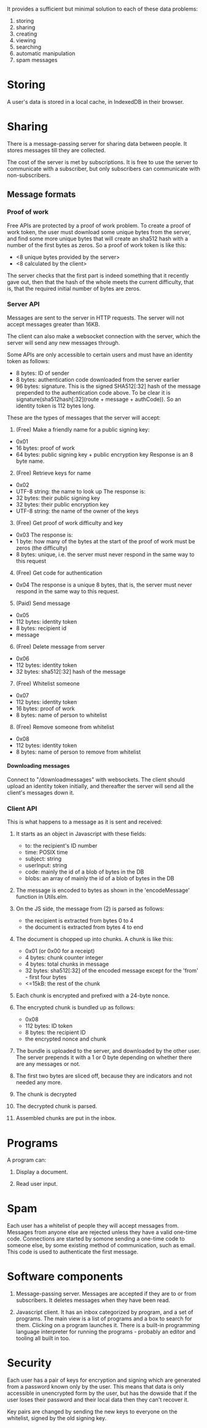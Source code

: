 It provides a sufficient but minimal solution to each of these data problems:

1. storing
2. sharing
3. creating
4. viewing
5. searching
6. automatic manipulation
7. spam messages

# Storing

A user's data is stored in a local cache, in IndexedDB in their browser.

# Sharing

There is a message-passing server for sharing data between people. It stores messages till they are collected.

The cost of the server is met by subscriptions. It is free to use the server to communicate with a subscriber, but only subscribers can communicate with non-subscribers.

## Message formats

### Proof of work

Free APIs are protected by a proof of work problem. To create a proof of work token, the user must download some unique bytes from the server, and find some more unique bytes that will create an sha512 hash with a number of the first bytes as zeros.  So a proof of work token is like this:

+ <8 unique bytes provided by the server>
+ <8 calculated by the client>

The server checks that the first part is indeed something that it recently gave out, then that the hash of the whole meets the current difficulty, that is, that the required initial number of bytes are zeros.

### Server API

Messages are sent to the server in HTTP requests. The server will not accept messages greater than 16KB.

The client can also make a websocket connection with the server, which the server will send any new messages through.

Some APIs are only accessible to certain users and must have an identity token as follows:
+ 8 bytes: ID of sender
+ 8 bytes: authentication code downloaded from the server earlier
+ 96 bytes: signature. This is the signed SHA512[:32] hash of the message prepended to the authentication code above. To be clear it is signature(sha512hash[:32](route + message + authCode)).
So an identity token is 112 bytes long.

These are the types of messages that the server will accept:

1. (Free) Make a friendly name for a public signing key:
+ 0x01
+ 16 bytes: proof of work
+ 64 bytes: public signing key + public encryption key
Response is an 8 byte name.

2. (Free) Retrieve keys for name
+ 0x02
+ UTF-8 string: the name to look up
The response is:
+ 32 bytes: their public signing key
+ 32 bytes: their public encryption key
+ UTF-8 string: the name of the owner of the keys

3. (Free) Get proof of work difficulty and key
+ 0x03
The response is:
+ 1 byte: how many of the bytes at the start of the proof of work must be zeros (the difficulty)
+ 8 bytes: unique, i.e. the server must never respond in the same way to this request

4. (Free) Get code for authentication
+ 0x04
The response is a unique 8 bytes, that is, the server must never respond in the same way to this request.

5. (Paid) Send message
+ 0x05
+ 112 bytes: identity token
+ 8 bytes: recipient id
+ message

6. (Free) Delete message from server
+ 0x06
+ 112 bytes: identity token
+ 32 bytes: sha512[:32] hash of the message

7. (Free) Whitelist someone
+ 0x07
+ 112 bytes: identity token
+ 16 bytes: proof of work
+ 8 bytes: name of person to whitelist

8. (Free) Remove someone from whitelist
+ 0x08
+ 112 bytes: identity token
+ 8 bytes: name of person to remove from whitelist

#### Downloading messages

Connect to "/downloadmessages" with websockets. The client should upload an identity token initially, and thereafter the server will send all the client's messages down it.

### Client API

This is what happens to a message as it is sent and received:

1. It starts as an object in Javascript with these fields:

    + to: the recipient's ID number
    + time: POSIX time
    + subject: string
    + userInput: string
    + code: mainly the id of a blob of bytes in the DB
    + blobs: an array of mainly the id of a blob of bytes in the DB

2. The message is encoded to bytes as shown in the 'encodeMessage' function in Utils.elm.

3. On the JS side, the message from (2) is parsed as follows:
    + the recipient is extracted from bytes 0 to 4
    + the document is extracted from bytes 4 to end

4. The document is chopped up into chunks. A chunk is like this:
    + 0x01 (or 0x00 for a receipt)
    + 4 bytes: chunk counter integer
    + 4 bytes: total chunks in message
    + 32 bytes: sha512[:32] of the encoded message except for the 'from' - first four bytes
    + <=15kB: the rest of the chunk

5. Each chunk is encrypted and prefixed with a 24-byte nonce.

6. The encrypted chunk is bundled up as follows:
    + 0x08
    + 112 bytes: ID token
    + 8 bytes: the recipient ID
    + the encrypted nonce and chunk

7. The bundle is uploaded to the server, and downloaded by the other user. The server prepends it with a 1 or 0 byte depending on whether  there are any messages or not.

8. The first two bytes are sliced off, because they are indicators and not needed any more.

9. The chunk is decrypted

10. The decrypted chunk is parsed.

11. Assembled chunks are put in the inbox.

# Programs

A program can:

1. Display a document.

2. Read user input.

# Spam

Each user has a whitelist of people they will accept messages from. Messages from anyone else are rejected unless they have a valid one-time code. Connections are started by somone sending a one-time code to someone else, by some existing method of communication, such as email. This code is used to authenticate the first message.

# Software components

1. Message-passing server. Messages are accepted if they are to or from subscribers. It deletes messages when they have been read.

2. Javascript client. It has an inbox categorized by program, and a set of programs. The main view is a list of programs and a box to search for them. Clicking on a program launches it. There is a built-in programming language interpreter for running the programs - probably an editor and tooling all built in too.

# Security

Each user has a pair of keys for encryption and signing which are generated from a password known only by the user. This means that data is only accessible in unencrypted form by the user, but has the dowside that if the user loses their password and their local data then they can't recover it.

Key pairs are changed by sending the new keys to everyone on the whitelist, signed by the old signing key.
